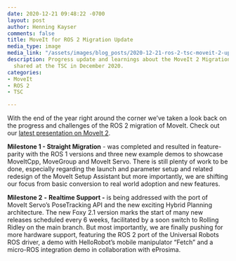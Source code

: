 ```yaml
---
date: 2020-12-21 09:48:22 -0700
layout: post
author: Henning Kayser
comments: false
title: MoveIt for ROS 2 Migration Update
media_type: image
media_link: "/assets/images/blog_posts/2020-12-21-ros-2-tsc-moveit-2-update.png"
description: Progress update and learnings about the MoveIt 2 Migration progress as
  shared at the TSC in December 2020.
categories:
- MoveIt
- ROS 2
- TSC

---
```

With the end of the year right around the corner we’ve taken a look back on the progress and challenges of the ROS 2 migration of MoveIt. Check out our [latest presentation on MoveIt 2](https://docs.google.com/presentation/d/1pcW9v-ynGKuSqNtY-QJ4Ts5SkRZS6DmRARFYPisIqSU/edit?usp=sharing).

**Milestone 1 - Straight Migration** - was completed and resulted in feature-parity with the ROS 1 versions and three new example demos to showcase MoveItCpp, MoveGroup and MoveIt Servo. There is still plenty of work to be done, especially regarding the launch and parameter setup and related redesign of the MoveIt Setup Assistant but more importantly, we are shifting our focus from basic conversion to real world adoption and new features.

**Milestone 2** **-** **Realtime Support -** is being addressed with the port of MoveIt Servo’s PoseTracking API and the new exciting Hybrid Planning architecture. The new Foxy 2.1 version marks the start of many new releases scheduled every 6 weeks, facilitated by a soon switch to Rolling Ridley on the main branch. But most importantly, we are finally pushing for more hardware support, featuring the ROS 2 port of the Universal Robots ROS driver, a demo with HelloRobot’s mobile manipulator “Fetch” and a micro-ROS integration demo in collaboration with eProsima.